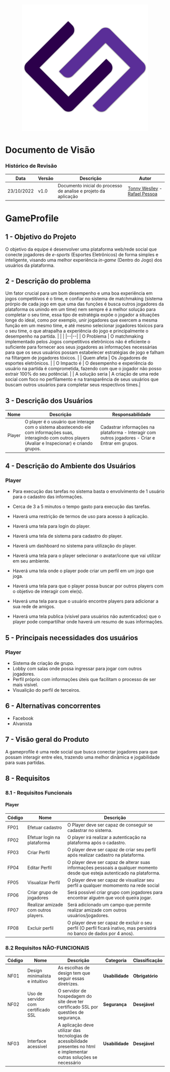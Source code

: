 
<h3 align="center">
  <a href="[https://github.com/tads-cnat/game-profile](https://github.com/tads-cnat/game-profile)">
    <img alt="Game profile logo" src="../../logo.png" width="400">
  </a>
</h3>

# Documento de Visão
### Histórico de Revisão
| Data | Versão |Descrição| Autor
|--|--|--|--|
| 23/10/2022 | v1.0 |  Documento inicial do processo de analise e projeto da aplicação | [Tonny Weslley](https://github.com/Tonny-Weslley) - [Rafael Pessoa](https://github.com/PessoaRafael)|

# GameProfile
## 1 - Objetivo do Projeto
O objetivo da equipe é desenvolver uma plataforma web/rede social que conecte jogadores de *e-sports* (Esportes Eletrônicos) de forma simples e inteligente, visando uma melhor experiência *in-game* (Dentro do Jogo) dos usuários da plataforma. 


## 2 - Descrição do problema
Um fator crucial para um bom desempenho e uma boa experiência em jogos competitivos é o time, e confiar no sistema de matchmaking (sistema prórpio de cada jogo em que uma das funções é busca outros jogadores da plataforma os unindo em um time) nem sempre é a melhor solução para completar o seu time, essa tipo de estratégia expõe o jogador a situações longe do ideal, como por exemplo, unir jogadores que exercem a mesma função em um mesmo time, e até mesmo selecionar jogadores tóxicos para o seu time, o que atrapalha a experiência do jogo e principalmente o desempenho na partida.
|  |  |
|--|--|
| O Problema | O matchmaking implementado pelos Jogos competitivos eletrônicos não é eficiente o suficiente para fornecer aos seus jogadores as informações necessárias para que os seus usuários possam estabelecer estratégias de jogo e falham na filtargem de jogadores tóxicos. |
| Quem afeta | Os Jogadores de esportes eletrônicos. |
| O Impacto é | O desempenho e experiência do usuário na partida é comprometida, fazendo com que o jogador não posso extrair 100% do seu potêncial. |
| A solução seria | A criação de uma rede social com foco no perfilamento e na transparência de seus usuários que buscam outros usuários para completar seus respectivos times.|

## 3 - Descrição dos Usuários
| Nome | Descrição | Responsabilidade|
|--|--|--|
| Player | O player é o usuário que interage com o sistema abastecendo ele com informações suas, interagindo com outros players (Avaliar e Inspecionar) e criando grupos. | Cadastrar informações na plataforma - Interagir com outros jogadores - Criar e Entrar em grupos. |

## 4 - Descrição do Ambiente dos Usuários
### Player

- Para execução das tarefas no sistema basta o envolvimento de 1 usuário para o cadastro das informações.

- Cerca de 3 a 5 minutos o tempo gasto para execução das tarefas.

- Haverá uma restrição de termos de uso para acesso à aplicação.

- Haverá uma tela para login do player.

- Haverá uma tela de sistema para cadastro do player.

- Haverá um dashboard no sistema para utilização do player.

- Haverá uma tela para o player selecionar o avatar/ícone que vai utilizar em seu ambiente.

- Haverá uma tela onde o player pode criar um perfil em um jogo que joga.

- Haverá uma tela para que o player possa buscar por outros players com o objetivo de interagir com ele(s).

- Haverá uma tela para que o usuário encontre players para adicionar a sua rede de amigos.

- Haverá uma tela publica (visível para usuários não autenticados) que o player pode compartilhar onde haverá um resumo de suas informações.

## 5 - Principais necessidades dos usuários

### Player
- Sistema de criação de grupo.
- Lobby com salas onde possa ingressar para jogar com outros jogadores.
- Perfil próprio com informações úteis que facilitam o processo de ser mais visível.
- Visualição do perfil de terceiros.

## 6 - Alternativas concorrentes
* Facebook
* Alvanista

## 7 - Visão geral do Produto

A gameprofile é uma rede social que busca conectar jogadores para que possam interagir entre eles, trazendo uma melhor dinâmica e jogabilidade para suas partidas.

## 8 - Requisitos
### 8.1 - Requisitos Funcionais
#### Player

| Código |Nome|Descrição|
| -- | -- | -- |
| FP01 | Efetuar cadastro | O Player deve ser capaz de conseguir se cadastrar no sistema. |
| FP02 | Efetuar login na plataforma |O player irá realizar a autenticação na plataforma após o cadastro.|
| FP03 | Criar Perfil| O player deve ser capaz de criar seu perfil após realizar cadastro na plataforma.|
| FP04 | Editar Perfil| O player deve ser capaz de alterar suas informações pessoais a qualquer momento desde que esteja autenticado na plataforma.|
| FP05 | Visualizar Perfil| O player deve ser capaz de visualizar seu perfil a qualquer momomento na rede social|
| FP06 | Criar grupo de jogadores |Será possível criar grupo com jogadores para encontrar alguém que você queira jogar.|
| FP07 | Realizar amizade com outros players. |Será adicionado um campo que permite realizar amizade com outros usuários/jogadores. |
| FP08 | Excluir perfil| O player deve ser capaz de excluir o seu perfil (O perfil ficará inativo, mas persistirá no banco de dados por 4 anos).|

### 8.2 Requisitos NÃO-FUNCIONAIS

Código |Nome|Descrição|Categoria|Classificação
| -- | -- | -- | -- | -- |
| NF01 | Design minimalista e intuitivo | As escolhas de design tem que seguir essas diretrizes.|**Usabilidade**|**Obrigatório**|
| NF02 | Uso de servidor com certificado SSL | O servidor de hospedagem do site deve ter certificado SSL por questões de segurança. |**Segurança**|**Desejável**|
| NF03 | Interface acessivel | A aplicação deve utilizar das tecnologias de acessibilidade presentes no html e implementar outras soluções se necessário|**Usabilidade**|**Desejável**|
